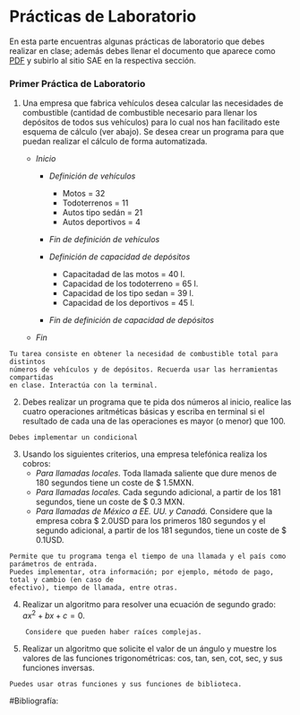 # Prácticas de Laboratorio

En esta parte encuentras algunas prácticas de laboratorio que debes realizar 
en clase; además debes llenar el documento que aparece como 
[PDF](https://www.dropbox.com/s/lr2n0dip3psg3e3/bitacora_lab.pdf?dl=0) 
y subirlo al sitio SAE en la respectiva sección. 


### Primer Práctica de Laboratorio
1. Una empresa que fabrica vehículos desea calcular las necesidades de 
combustible (cantidad de combustible necesario para llenar los depósitos 
de todos sus vehículos) para lo cual nos han facilitado este esquema de 
cálculo (ver abajo). Se desea crear un programa para que puedan realizar 
el cálculo de forma automatizada.


 	- *Inicio*
		- _Definición de vehículos_
			- Motos = 32
			- Todoterrenos = 11
			- Autos tipo sedán = 21
			- Autos deportivos = 4
		- _Fin de definición de vehículos_

		- _Definición de capacidad de depósitos_
			- Capacitadad de las motos = 40 l.
			- Capacidad de los todoterreno = 65 l.
			- Capacidad de los tipo sedan = 39 l.
			- Capacidad de los deportivos = 45 l.
		- _Fin de definición de capacidad de depósitos_

	- *Fin*

~~~
Tu tarea consiste en obtener la necesidad de combustible total para distintos 
números de vehículos y de depósitos. Recuerda usar las herramientas compartidas 
en clase. Interactúa con la terminal.
~~~

2. Debes realizar un programa que te pida dos números al inicio, realice las cuatro operaciones 
aritméticas básicas y escriba en terminal si el resultado de cada una de las operaciones 
es mayor (o menor) que 100.

~~~
Debes implementar un condicional
~~~

3. Usando los siguientes criterios, una empresa telefónica realiza los cobros:
	- _Para llamadas locales_. Toda llamada saliente que dure menos de 180 
	  segundos tiene un coste de $ 1.5MXN.
	- _Para llamadas locales._ Cada segundo adicional, a partir de los 181 
	  segundos, tiene un coste de $ 0.3 MXN.
	- _Para llamadas de México a EE. UU. y Canadá._ Considere que la empresa 
	  cobra $ 2.0USD para los primeros 180 segundos y el segundo 
	  adicional, a partir de los 181 segundos, tiene un coste de $ 0.1USD.
~~~
Permite que tu programa tenga el tiempo de una llamada y el país como parámetros de entrada. 
Puedes implementar, otra información; por ejemplo, método de pago, total y cambio (en caso de 
efectivo), tiempo de llamada, entre otras.
~~~


4. Realizar un algoritmo para resolver una ecuación de segundo grado: 
	$ax^2 + bx + c =0.$

~~~
	Considere que pueden haber raíces complejas.
~~~


5. Realizar un algoritmo que solicite el valor de un ángulo y muestre los 
valores de las funciones trigonométricas: cos, tan, sen, cot, sec,  y sus funciones 
inversas.

~~~
Puedes usar otras funciones y sus funciones de biblioteca.
~~~



#Bibliografía:


